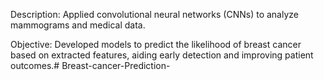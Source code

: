 Description: Applied convolutional neural networks (CNNs) to analyze mammograms and medical data.

Objective: Developed models to predict the likelihood of breast cancer based on extracted features, aiding early detection and improving patient outcomes.# Breast-cancer-Prediction-
